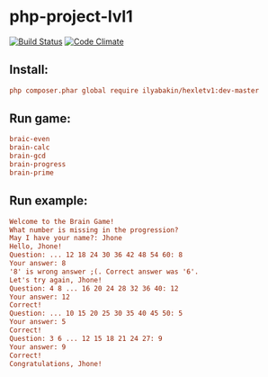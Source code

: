 # php-project-lvl1

[![Build Status](https://travis-ci.org/hexlet-boilerplates/php-package.svg?branch=master)](https://travis-ci.org/IlyaBakin/php-project-lvl1)
[![Code Climate](https://codeclimate.com/github/hexlet-boilerplates/php-package/badges/gpa.svg)](https://codeclimate.com/github/IlyaBakin/php-project-lvl1)

## Install:

```ini
php composer.phar global require ilyabakin/hexletv1:dev-master
```
## Run game:

```ini
braic-even 
brain-calc
brain-gcd
brain-progress
brain-prime
```

## Run example:
```ini
Welcome to the Brain Game!
What number is missing in the progression?
May I have your name?: Jhone
Hello, Jhone!
Question: ... 12 18 24 30 36 42 48 54 60: 8
Your answer: 8
'8' is wrong answer ;(. Correct answer was '6'.
Let's try again, Jhone!
Question: 4 8 ... 16 20 24 28 32 36 40: 12
Your answer: 12
Correct!
Question: ... 10 15 20 25 30 35 40 45 50: 5
Your answer: 5
Correct!
Question: 3 6 ... 12 15 18 21 24 27: 9
Your answer: 9
Correct!
Congratulations, Jhone!
```
